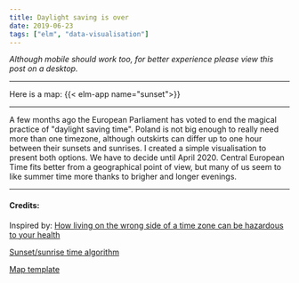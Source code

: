 ```yaml
---
title: Daylight saving is over
date: 2019-06-23
tags: ["elm", "data-visualisation"]
---
```


_Although mobile should work too, for better experience please view this post on a desktop._

---

Here is a map:
{{< elm-app name="sunset">}}

--- 

A few months ago the European Parliament has voted to end the magical practice of "daylight saving time". Poland is not big enough to really need more than one timezone, although outskirts can differ up to one hour between their sunsets and sunrises. I created a simple visualisation to present both options. We have to decide until April 2020. Central European Time fits better from a geographical point of view, but many of us seem to like summer time more thanks to brigher and longer evenings.


--- 
#### Credits: 

Inspired by: [How living on the wrong side of a time zone can be hazardous to your health ](https://www.washingtonpost.com/business/2019/04/19/how-living-wrong-side-time-zone-can-be-hazardous-your-health/)

[Sunset/sunrise time algorithm](https://edwilliams.org/sunrise_sunset_example.htm)

[Map template](https://commons.wikimedia.org/wiki/File:Gminy_Polski_wed%C5%82ug_rodzaju.svg)
